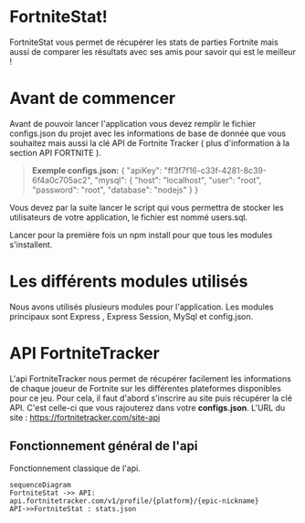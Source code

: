 # FortniteStat!

FortniteStat vous permet de récupérer les stats de parties Fortnite mais aussi de comparer les résultats avec ses amis pour savoir qui est le meilleur !


# Avant de commencer

Avant de pouvoir lancer l'application vous devez remplir le fichier configs.json du projet avec les informations de base de donnée que vous souhaitez mais aussi la clé API de Fortnite Tracker ( plus d'information à la section API FORTNITE ).
> **Exemple configs.json:**
>  {
	    "apiKey": "ff3f7f16-c33f-4281-8c39-6f4a0c705ac2",
	    "mysql": {
	      "host": "localhost",
	      "user": "root",
	      "password": "root",
	      "database": "nodejs"
	    }
  }

Vous devez par la suite lancer le script qui vous permettra de stocker les utilisateurs de votre application, le fichier est nommé users.sql.

Lancer pour la première fois un npm install pour que tous les modules s'installent.



#  Les différents modules utilisés

Nous avons utilisés plusieurs modules pour l'application.
Les modules principaux sont Express , Express Session, MySql et config.json.

#  API FortniteTracker

L'api FortniteTracker nous permet de récupérer facilement les informations de chaque joueur de Fortnite sur les différentes plateformes disponibles pour ce jeu.
Pour cela, il faut d'abord s'inscrire au site puis récupérer la clé API. C'est celle-ci que vous rajouterez dans votre **configs.json**.
L'URL du site : https://fortnitetracker.com/site-api

## Fonctionnement général de l'api

Fonctionnement classique de l'api.

```mermaid
sequenceDiagram
FortniteStat ->> API: api.fortnitetracker.com/v1/profile/{platform}/{epic-nickname}
API->>FortniteStat : stats.json

